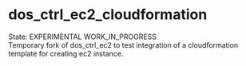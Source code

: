 # dos_ctrl_ec2_cloudformation
State: EXPERIMENTAL WORK_IN_PROGRESS    
Temporary fork of dos_ctrl_ec2 to test integration of a cloudformation template for creating ec2 instance.
